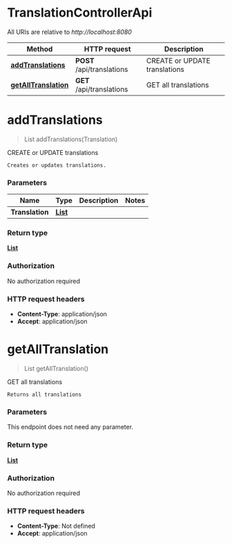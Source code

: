 # TranslationControllerApi

All URIs are relative to *http://localhost:8080*

| Method | HTTP request | Description |
|------------- | ------------- | -------------|
| [**addTranslations**](TranslationControllerApi.md#addTranslations) | **POST** /api/translations | CREATE or UPDATE translations |
| [**getAllTranslation**](TranslationControllerApi.md#getAllTranslation) | **GET** /api/translations | GET all translations |


<a name="addTranslations"></a>
# **addTranslations**
> List addTranslations(Translation)

CREATE or UPDATE translations

    Creates or updates translations.

### Parameters

|Name | Type | Description  | Notes |
|------------- | ------------- | ------------- | -------------|
| **Translation** | [**List**](../Models/Translation.md)|  | |

### Return type

[**List**](../Models/Translation.md)

### Authorization

No authorization required

### HTTP request headers

- **Content-Type**: application/json
- **Accept**: application/json

<a name="getAllTranslation"></a>
# **getAllTranslation**
> List getAllTranslation()

GET all translations

    Returns all translations

### Parameters
This endpoint does not need any parameter.

### Return type

[**List**](../Models/Translation.md)

### Authorization

No authorization required

### HTTP request headers

- **Content-Type**: Not defined
- **Accept**: application/json

